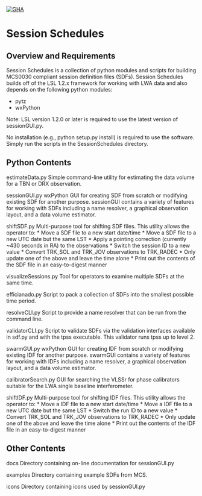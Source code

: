 [![GHA](https://github.com/lwa-project/session_schedules/actions/workflows/main.yml/badge.svg)](https://github.com/lwa-project/session_schedules/actions/workflows/main.yml)

Session Schedules
=================

Overview and Requirements
-------------------------
Session Schedules is a collection of python modules and scripts for 
building MCS0030 compliant session definition files (SDFs).  Session 
Schedules builds off of the LSL 1.2.x framework for working with LWA
data and also depends on the following python modules:
  * pytz
  * wxPython

Note:  LSL version 1.2.0 or later is required to use the latest version 
       of sessionGUI.py.

No installation (e.g., python setup.py install) is required to use the
software.  Simply run the scripts in the SessionSchedules directory.

Python Contents
---------------
estimateData.py
  Simple command-line utility for estimating the data volume for a TBN or 
  DRX observation.

sessionGUI.py
  wxPython GUI for creating SDF from scratch or modifying existing SDF for
  another purpose.  sessionGUI contains a variety of features for working 
  with SDFs including a name resolver, a graphical observation layout, and 
  a data volume estimator.

shiftSDF.py
  Multi-purpose tool for shifting SDF files.  This utility allows the operator
  to:
    * Move a SDF file to a new start date/time
    * Move a SDF file to a new UTC date but the same LST
    * Apply a pointing correction (currently ~430 seconds in RA) to
      the observations
    * Switch the session ID to a new value
    * Convert TRK_SOL and TRK_JOV observations to TRK_RADEC
    * Only update one of the above and leave the time alone
    * Print out the contents of the SDF file in an easy-to-digest manner

visualizeSessions.py
  Tool for operators to examine multiple SDFs at the same time.

efficianado.py
  Script to pack a collection of SDFs into the smallest possible time period.

resolveCLI.py
  Script to provide a name resolver that can be run from the command line.

validatorCLI.py
  Script to validate SDFs via the validation interfaces available 
  in sdf.py and with the tpss executable.  This validator runs tpss up to level 2.

swarmGUI.py
  wxPython GUI for creating IDF from scratch or modifying existing IDF for
  another purpose.  swarmGUI contains a variety of features for working 
  with IDFs including a name resolver, a graphical observation layout, and 
  a data volume estimator.

calibratorSearch.py
  GUI for searching the VLSSr for phase calibrators suitable for the LWA single 
  baseline interferometer.

shiftIDF.py
  Multi-purpose tool for shifting IDF files.  This utility allows the operator
  to:
    * Move a IDF file to a new start date/time
    * Move a IDF file to a new UTC date but the same LST
    * Switch the run ID to a new value
    * Convert TRK_SOL and TRK_JOV observations to TRK_RADEC
    * Only update one of the above and leave the time alone
    * Print out the contents of the IDF file in an easy-to-digest manner
  
Other Contents
--------------
docs
  Directory containing on-line documentation for sessionGUI.py

examples
  Directory containing example SDFs from MCS.

icons
  Directory containing icons used by sessionGUI.py

